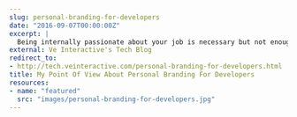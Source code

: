 ```yaml
---
slug: personal-branding-for-developers
date: "2016-09-07T00:00:00Z"
excerpt: |
  Being internally passionate about your job is necessary but not enough, you need to shout it out for the entire world to hear.
external: Ve Interactive's Tech Blog
redirect_to:
- http://tech.veinteractive.com/personal-branding-for-developers.html
title: My Point Of View About Personal Branding For Developers
resources:
- name: "featured"
  src: "images/personal-branding-for-developers.jpg"
---
```

